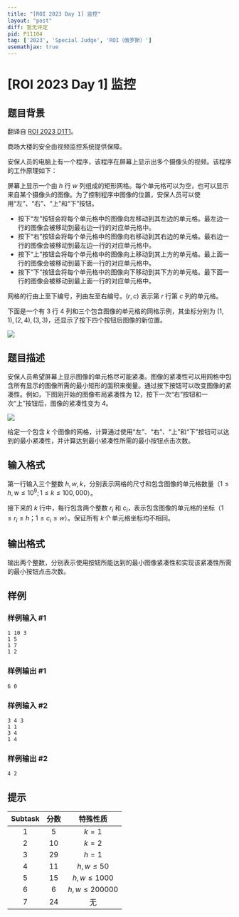 ```yaml
---
title: "[ROI 2023 Day 1] 监控"
layout: "post"
diff: 暂无评定
pid: P11104
tag: ['2023', 'Special Judge', 'ROI（俄罗斯）']
usemathjax: true
---
```


# [ROI 2023 Day 1] 监控
## 题目背景

翻译自 [ROI 2023 D1T1](https://neerc.ifmo.ru/school/archive/2022-2023/ru-olymp-roi-2023-day1.pdf)。

商场大楼的安全由视频监控系统提供保障。

安保人员的电脑上有一个程序，该程序在屏幕上显示出多个摄像头的视频。该程序的工作原理如下：

屏幕上显示一个由 $h$ 行 $w$ 列组成的矩形网格。每个单元格可以为空，也可以显示来自某个摄像头的图像。为了控制程序中图像的位置，安保人员可以使用“左”、“右”、“上”和“下”按钮。

- 按下“左”按钮会将每个单元格中的图像向左移动到其左边的单元格。最左边一行的图像会被移动到最右边一行的对应单元格中。
- 按下“右”按钮会将每个单元格中的图像向右移动到其右边的单元格。最右边一行的图像会被移动到最左边一行的对应单元格中。
- 按下“上”按钮会将每个单元格中的图像向上移动到其上方的单元格。最上面一行的图像会被移动到最下面一行的对应单元格中。
- 按下“下”按钮会将每个单元格中的图像向下移动到其下方的单元格。最下面一行的图像会被移动到最上面一行的对应单元格中。

网格的行由上至下编号，列由左至右编号。$(r, c)$ 表示第 $r$ 行第 $c$ 列的单元格。

下面是一个有 $3$ 行 $4$ 列和三个包含图像的单元格的网格示例，其坐标分别为 $(1, 1),(2, 4),(3, 3)$，还显示了按下四个按钮后图像的新位置。

![](https://cdn.luogu.com.cn/upload/image_hosting/x6a027tt.png)
## 题目描述

安保人员希望屏幕上显示图像的单元格尽可能紧凑。图像的紧凑性可以用网格中包含所有显示的图像所需的最小矩形的面积来衡量。通过按下按钮可以改变图像的紧凑性。例如，下图刚开始的图像布局紧凑性为 $12$，按下一次“右”按钮和一次“上”按钮后，图像的紧凑性变为 $4$。

![](https://cdn.luogu.com.cn/upload/image_hosting/z3etvoy5.png)

给定一个包含 $k$ 个图像的网格，计算通过使用“左”、“右”、“上”和“下”按钮可以达到的最小紧凑性，并计算达到最小紧凑性所需的最小按钮点击次数。
## 输入格式

第一行输入三个整数 $h,w,k$，分别表示网格的尺寸和包含图像的单元格数量（$1 \le h, w \le 10^9;1 \le k \le 100,000$）。

接下来的 $k$ 行中，每行包含两个整数 $r_i$ 和 $c_i$，表示包含图像的单元格的坐标（$1 \le r_i \le h；1 \le c_i \le w$）。保证所有 $k个$ 单元格坐标均不相同。
## 输出格式

输出两个整数，分别表示使用按钮所能达到的最小图像紧凑性和实现该紧凑性所需的最小按钮点击次数。
## 样例

### 样例输入 #1
```
1 10 3
1 5
1 7
1 2
```
### 样例输出 #1
```
6 0
```
### 样例输入 #2
```
3 4 3
1 1
3 4
1 4
```
### 样例输出 #2
```
4 2
```
## 提示

| Subtask | 分数 | 特殊性质 |
| :----------: | :----------: | :----------: |
| $1$ | $5$ | $k=1$ |
| $2$ | $10$ | $k=2$ |
| $3$ | $29$ | $h=1$ |
| $4$ | $11$ | $h,w\le50$ |
| $5$ | $15$ | $h,w\le1000$ |
| $6$ | $6$ | $h,w\le200000$ |
| $7$ | $24$ | 无 |
